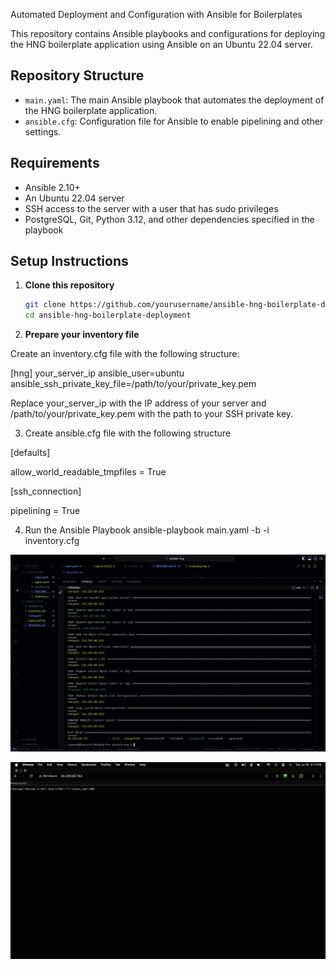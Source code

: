 Automated Deployment and Configuration with Ansible for Boilerplates

This repository contains Ansible playbooks and configurations for deploying the HNG boilerplate application using Ansible on an Ubuntu 22.04 server.

## Repository Structure

- `main.yaml`: The main Ansible playbook that automates the deployment of the HNG boilerplate application.
- `ansible.cfg`: Configuration file for Ansible to enable pipelining and other settings.

## Requirements

- Ansible 2.10+
- An Ubuntu 22.04 server
- SSH access to the server with a user that has sudo privileges
- PostgreSQL, Git, Python 3.12, and other dependencies specified in the playbook

## Setup Instructions

1. **Clone this repository**

   ```sh
   git clone https://github.com/yourusername/ansible-hng-boilerplate-deployment.git
   cd ansible-hng-boilerplate-deployment

   ```
2. **Prepare your inventory file**

Create an inventory.cfg file with the following structure:

[hng]
your_server_ip ansible_user=ubuntu ansible_ssh_private_key_file=/path/to/your/private_key.pem

Replace your_server_ip with the IP address of your server and /path/to/your/private_key.pem with the path to your SSH private key.

3. Create ansible.cfg file with the following structure

[defaults]

allow_world_readable_tmpfiles = True

[ssh_connection]

pipelining = True

4. Run the Ansible Playbook
   ansible-playbook main.yaml -b -i inventory.cfg


![1722367396720](image/README/1722367396720.png)

![1722367425173](image/README/1722367425173.png)
